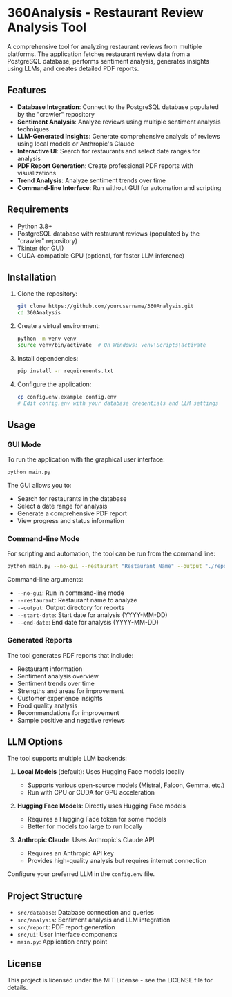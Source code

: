 # 360Analysis - Restaurant Review Analysis Tool

A comprehensive tool for analyzing restaurant reviews from multiple platforms. The application fetches restaurant review data from a PostgreSQL database, performs sentiment analysis, generates insights using LLMs, and creates detailed PDF reports.

## Features

- **Database Integration**: Connect to the PostgreSQL database populated by the "crawler" repository
- **Sentiment Analysis**: Analyze reviews using multiple sentiment analysis techniques
- **LLM-Generated Insights**: Generate comprehensive analysis of reviews using local models or Anthropic's Claude
- **Interactive UI**: Search for restaurants and select date ranges for analysis
- **PDF Report Generation**: Create professional PDF reports with visualizations
- **Trend Analysis**: Analyze sentiment trends over time
- **Command-line Interface**: Run without GUI for automation and scripting

## Requirements

- Python 3.8+
- PostgreSQL database with restaurant reviews (populated by the "crawler" repository)
- Tkinter (for GUI)
- CUDA-compatible GPU (optional, for faster LLM inference)

## Installation

1. Clone the repository:
   ```bash
   git clone https://github.com/yourusername/360Analysis.git
   cd 360Analysis
   ```

2. Create a virtual environment:
   ```bash
   python -m venv venv
   source venv/bin/activate  # On Windows: venv\Scripts\activate
   ```

3. Install dependencies:
   ```bash
   pip install -r requirements.txt
   ```

4. Configure the application:
   ```bash
   cp config.env.example config.env
   # Edit config.env with your database credentials and LLM settings
   ```

## Usage

### GUI Mode

To run the application with the graphical user interface:

```bash
python main.py
```

The GUI allows you to:
- Search for restaurants in the database
- Select a date range for analysis
- Generate a comprehensive PDF report
- View progress and status information

### Command-line Mode

For scripting and automation, the tool can be run from the command line:

```bash
python main.py --no-gui --restaurant "Restaurant Name" --output "./reports" --start-date 2023-01-01 --end-date 2023-12-31
```

Command-line arguments:
- `--no-gui`: Run in command-line mode
- `--restaurant`: Restaurant name to analyze
- `--output`: Output directory for reports
- `--start-date`: Start date for analysis (YYYY-MM-DD)
- `--end-date`: End date for analysis (YYYY-MM-DD)

### Generated Reports

The tool generates PDF reports that include:
- Restaurant information
- Sentiment analysis overview
- Sentiment trends over time
- Strengths and areas for improvement
- Customer experience insights
- Food quality analysis
- Recommendations for improvement
- Sample positive and negative reviews

## LLM Options

The tool supports multiple LLM backends:

1. **Local Models** (default): Uses Hugging Face models locally
   - Supports various open-source models (Mistral, Falcon, Gemma, etc.)
   - Run with CPU or CUDA for GPU acceleration

2. **Hugging Face Models**: Directly uses Hugging Face models
   - Requires a Hugging Face token for some models
   - Better for models too large to run locally

3. **Anthropic Claude**: Uses Anthropic's Claude API
   - Requires an Anthropic API key
   - Provides high-quality analysis but requires internet connection

Configure your preferred LLM in the `config.env` file.

## Project Structure

- `src/database`: Database connection and queries
- `src/analysis`: Sentiment analysis and LLM integration
- `src/report`: PDF report generation
- `src/ui`: User interface components
- `main.py`: Application entry point

## License

This project is licensed under the MIT License - see the LICENSE file for details.
